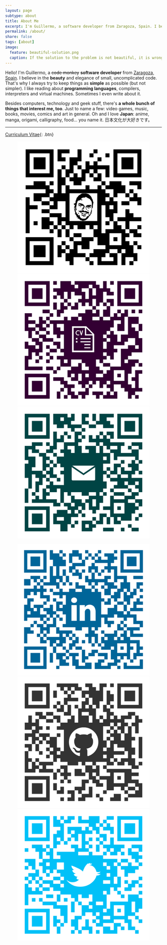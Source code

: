 ```yaml
---
layout: page
subtype: about
title: About Me
excerpt: I'm Guillermo, a software developer from Zaragoza, Spain. I believe in the beauty and elegance of small, uncomplicated code. I always try to keep things as simple as possible, but not simpler.
permalink: /about/
share: false
tags: [about]
image:
  feature: beautiful-solution.png
  caption: If the solution to the problem is not beautiful, it is wrong.
---
```


Hello! I'm Guillermo, a <del>code monkey</del> **software developer** from [Zaragoza, Spain][ZGZ].
I believe in the **beauty** and elegance of small, uncomplicated code.
That's why I always try to keep things as **simple** as possible (but not simpler).
I like reading about **programming languages**, compilers, interpreters and virtual machines.
Sometimes I even write about it.

Besides computers, technology and geek stuff, there's **a whole bunch of things that interest me, too**.
Just to name a few: video games, music, books, movies, comics and art in general.
Oh and I love **Japan**: anime, manga, origami, calligraphy, food... you name it.
日本文化が大好きです。

---

[Curriculum Vitae](/curriculum/){: .btn}

<figure class="third">
	<img src="/images/qrcode/blog.svg" alt="Blog">
	<img src="/images/qrcode/cv.svg" alt="Curriculum Vitae">
	<img src="/images/qrcode/email.svg" alt="E-mail">
</figure>

<figure class="third">
	<img src="/images/qrcode/linkedin.svg" alt="LinkedIn">
	<img src="/images/qrcode/github.svg" alt="Github">
	<img src="/images/qrcode/twitter.svg" alt="Twitter">
</figure>


[ZGZ]: https://en.wikipedia.org/wiki/Zaragoza
